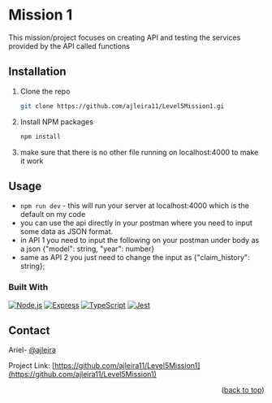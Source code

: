 # Mission 1

This mission/project focuses on creating API and testing the services provided by the API called functions

## Installation

1. Clone the repo
   ```sh
   git clone https://github.com/ajleira11/Level5Mission1.gi
   ```
2. Install NPM packages
   ```sh
   npm install
   ```
3. make sure that there is no other file running on localhost:4000 to make it work

## Usage

- `npm run dev` - this will run your server at localhost:4000 which is the default on my code
- you can use the api directly in your postman where you need to input some data as JSON format.
- in API 1 you need to input the following on your postman under body as a json {"model": string, "year": number}
- same as API 2 you just need to change the input as {"claim_history": string};

### Built With

[![Node.js](https://img.shields.io/badge/Node.js-%2343853D.svg?style=for-the-badge&logo=node.js&logoColor=white)](https://nodejs.org/)
[![Express](https://img.shields.io/badge/Express-%23404d59.svg?style=for-the-badge&logo=express&logoColor=white)](https://expressjs.com/)
[![TypeScript](https://img.shields.io/badge/TypeScript-%2320232a.svg?style=for-the-badge&logo=typescript&logoColor=white)](https://www.typescriptlang.org/)
[![Jest](https://img.shields.io/badge/Jest-%23C21325.svg?style=for-the-badge&logo=jest&logoColor=white)](https://jestjs.io/)

## Contact

Ariel- [@ajleira](https://www.instagram.com/ajleira//)

Project Link: [https://github.com/ajleira11/Level5Mission1](https://github.com/ajleira11/Level5Mission1)

<p align="right">(<a href="#readme-top">back to top</a>)</p>
